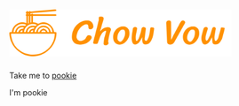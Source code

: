 # <img src='src/readme/ChowVow_writing.svg' width='400'>




Take me to [pookie](#pookie)

<a name="pookie">I'm pookie</a>
